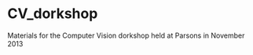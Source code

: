 CV_dorkshop
===========

Materials for the Computer Vision dorkshop held at Parsons in November 2013
